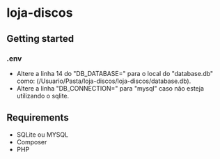 # loja-discos

## Getting started

### .env
- Altere a linha 14 do "DB_DATABASE=" para o local do "database.db" como: (/Usuario/Pasta/loja-discos/loja-discos/database.db).
- Altere a linha "DB_CONNECTION=" para "mysql" caso não esteja utilizando o sqlite.



## Requirements

- SQLite ou MYSQL
- Composer
- PHP
